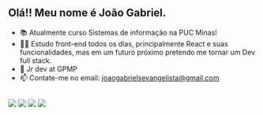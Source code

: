 ## Olá!! Meu nome é João Gabriel. 
- 📚 Atualmente curso Sistemas de informação na PUC Minas! 
- 👨‍💻 Estudo front-end todos os dias, principalmente React e suas funcionalidades, mas em um futuro próximo pretendo me tornar um Dev full stack. 
- 🔨 Jr dev at GPMP
- 📫 Contate-me no email: joaogabrielsevangelista@gmail.com

##

<div>
    <a href="https://www.youtube.com/channel/UC3GYvnnvwKj1of4OJyJz0Gw" target="_blank"><img src="https://img.shields.io/badge/YouTube-FF0000?style=for-the-badge&logo=youtube&logoColor=white" target="_blank"></a>
  <a href="https://www.instagram.com/joao.gbrie/" target="_blank"><img src="https://img.shields.io/badge/-Instagram-%23E4405F?style=for-the-badge&logo=instagram&logoColor=white" target="_blank"></a> 
  <a href = "mailto:joaogabrielsevangelista@gmail.com"><img src="https://img.shields.io/badge/-Gmail-%23333?style=for-the-badge&logo=gmail&logoColor=white" target="_blank"></a>
  <a href="https://www.linkedin.com/in/jo%C3%A3o-gabriel-48592718a/" target="_blank"><img src="https://img.shields.io/badge/-LinkedIn-%230077B5?style=for-the-badge&logo=linkedin&logoColor=white" target="_blank"></a> 
 
</div>
